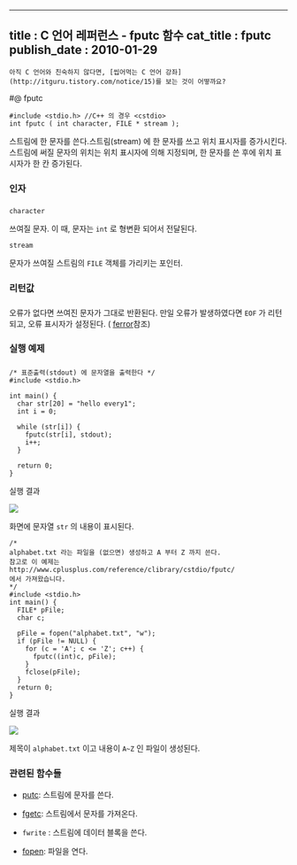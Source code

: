 ----------------
title : C 언어 레퍼런스 -  fputc 함수
cat_title :   fputc
publish_date : 2010-01-29
--------------


```warning
아직 C 언어와 친숙하지 않다면, [씹어먹는 C 언어 강좌](http://itguru.tistory.com/notice/15)를 보는 것이 어떻까요?

```

#@ fputc

```info-format
#include <stdio.h> //C++ 의 경우 <cstdio>
int fputc ( int character, FILE * stream );
```



스트림에 한 문자를 쓴다.스트림(stream) 에 한 문자를 쓰고 위치 표시자를 증가시킨다.
스트림에 써질 문자의 위치는 위치 표시자에 의해 지정되며, 한 문자를 쓴 후에 위치 표시자가 한 칸 증가된다.



### 인자
### 

`character`

쓰여질 문자. 이 때, 문자는 `int` 로 형변환 되어서 전달된다.

`stream`

문자가 쓰여질 스트림의 `FILE` 객체를 가리키는 포인터.



### 리턴값
### 

오류가 없다면 쓰여진 문자가 그대로 반환된다.
만일 오류가 발생하였다면 `EOF` 가 리턴되고, 오류 표시자가 설정된다. ( [ferror](http://itguru.tistory.com/52)참조)



### 실행 예제
### 

```cpp-formatted
/* 표준출력(stdout) 에 문자열을 출력한다 */
#include <stdio.h>

int main() {
  char str[20] = "hello every1";
  int i = 0;

  while (str[i]) {
    fputc(str[i], stdout);
    i++;
  }

  return 0;
}
```



실행 결과


![](http://img1.daumcdn.net/thumb/R1920x0/?fname=http%3A%2F%2Fcfile8.uf.tistory.com%2Fimage%2F1738630D4B61C80E01732A)

화면에 문자열 `str` 의 내용이 표시된다.

```cpp-formatted
/*
alphabet.txt 라는 파일을 (없으면) 생성하고 A 부터 Z 까지 쓴다.
참고로 이 예제는 http://www.cplusplus.com/reference/clibrary/cstdio/fputc/
에서 가져왔습니다.
*/
#include <stdio.h>
int main() {
  FILE* pFile;
  char c;

  pFile = fopen("alphabet.txt", "w");
  if (pFile != NULL) {
    for (c = 'A'; c <= 'Z'; c++) {
      fputc((int)c, pFile);
    }
    fclose(pFile);
  }
  return 0;
}
```

실행 결과


![](http://img1.daumcdn.net/thumb/R1920x0/?fname=http%3A%2F%2Fcfile30.uf.tistory.com%2Fimage%2F1869230C4B61C795010616)

제목이 `alphabet.txt` 이고 내용이 `A~Z` 인 파일이 생성된다.



###  관련된 함수들




*  [putc](http://itguru.tistory.com/46): 스트림에 문자를 쓴다.

*  [fgetc](http://itguru.tistory.com/37): 스트림에서 문자를 가져온다.

* `fwrite` : 스트림에 데이터 블록을 쓴다.

*  [fopen](http://itguru.tistory.com/58): 파일을 연다.